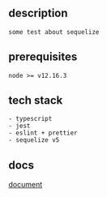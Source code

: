 ## description

    some test about sequelize

## prerequisites

    node >= v12.16.3

## tech stack

    - typescript
    - jest
    - eslint + prettier
    - sequelize v5

## docs

[document](./docs/globals.md)
